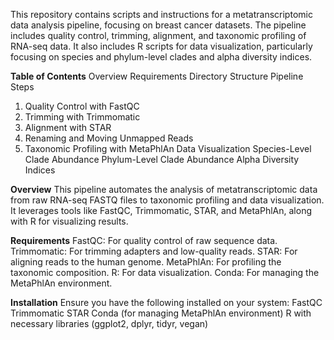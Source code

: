 This repository contains scripts and instructions for a metatranscriptomic data analysis pipeline, focusing on breast cancer datasets. The pipeline includes quality control, trimming, alignment, and taxonomic profiling of RNA-seq data. It also includes R scripts for data visualization, particularly focusing on species and phylum-level clades and alpha diversity indices.

**Table of Contents**
Overview
Requirements
Directory Structure
Pipeline Steps
1. Quality Control with FastQC
2. Trimming with Trimmomatic
3. Alignment with STAR
4. Renaming and Moving Unmapped Reads
5. Taxonomic Profiling with MetaPhlAn
Data Visualization
Species-Level Clade Abundance
Phylum-Level Clade Abundance
Alpha Diversity Indices


**Overview**
This pipeline automates the analysis of metatranscriptomic data from raw RNA-seq FASTQ files to taxonomic profiling and data visualization. It leverages tools like FastQC, Trimmomatic, STAR, and MetaPhlAn, along with R for visualizing results.

**Requirements**
FastQC: For quality control of raw sequence data.
Trimmomatic: For trimming adapters and low-quality reads.
STAR: For aligning reads to the human genome.
MetaPhlAn: For profiling the taxonomic composition.
R: For data visualization.
Conda: For managing the MetaPhlAn environment.

**Installation**
Ensure you have the following installed on your system:
FastQC
Trimmomatic
STAR
Conda (for managing MetaPhlAn environment)
R with necessary libraries (ggplot2, dplyr, tidyr, vegan)
